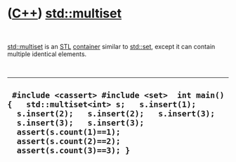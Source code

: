 
 

 

 

 

 

([C++](Cpp.md)) [std::multiset](CppMultiset.md)
=================================================

 

[std::multiset](CppMultiset.md) is an [STL](CppStl.md)
[container](CppContainer.md) similar to [std::set](CppStdSet.md), except
it can contain multiple identical elements.

 

  ---------------------------------------------------------------------------------------------------------------------------------------------------------------------------------------------------------------------------------------------------
  ` #include <cassert> #include <set>  int main() {   std::multiset<int> s;   s.insert(1);   s.insert(2);   s.insert(2);   s.insert(3);   s.insert(3);   s.insert(3);   assert(s.count(1)==1);   assert(s.count(2)==2);   assert(s.count(3)==3); }`
  ---------------------------------------------------------------------------------------------------------------------------------------------------------------------------------------------------------------------------------------------------

 

 

 

 

 

 


